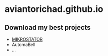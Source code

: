 # aviantorichad.github.io
## Download my best projects
- [MIKROSTATOR](http://aviantorichad.github.io/MIKROSTATOR)
- AutomaBell
- ...